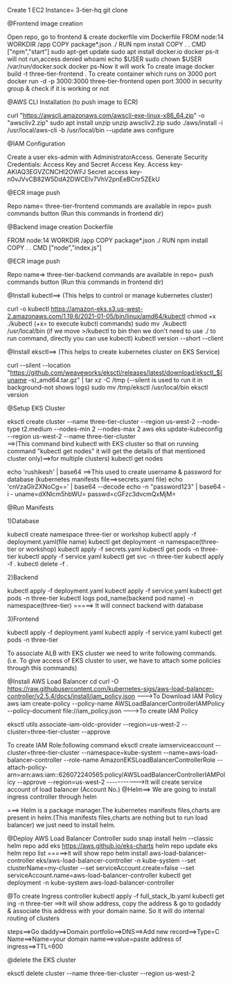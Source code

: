 Create 1 EC2 Instance= 3-tier-hq
git clone

@Frontend image creation

Open repo, go to frontend & create dockerfile
vim Dockerfile
FROM node:14
WORKDIR /app
COPY package*.json ./
RUN npm install
COPY . .
CMD ["npm","start"]
sudo apt-get update
sudo apt install docker.io
docker ps-it will not run,access denied
whoami
echo $USER
sudo chown $USER /var/run/docker.sock
docker ps-Now it will work
To create image
docker build -t three-tier-frontend .
To create container which runs on 3000 port
docker run -d -p 3000:3000 three-tier-frontend
open port 3000 in security group & check if it is working or not

@AWS CLI Installation (to push image to ECR) 

curl "https://awscli.amazonaws.com/awscli-exe-linux-x86_64.zip" -o "awscliv2.zip"
sudo apt install unzip
unzip awscliv2.zip
sudo ./aws/install -i /usr/local/aws-cli -b /usr/local/bin --update
aws configure

@IAM Configuration

Create a user eks-admin with AdministratorAccess.
Generate Security Credentials: Access Key and Secret Access Key.
Access key-AKIAQ3EGVZCNCHI2OWFJ
Secret access key-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

@ECR image push

Repo name= three-tier-frontend
commands are available in repo= push commands button (Run this commands in frontend dir)

@Backend image creation
Dockerfile

FROM node:14
WORKDIR /app
COPY package*.json ./
RUN npm install
COPY . .
CMD ["node","index.js"]

@ECR image push

Repo name=> three-tier-backend
commands are available in repo= push commands button (Run this commands in frontend dir)

@Install kubectl==>   (This helps to control or manage kubernetes cluster)

curl -o kubectl https://amazon-eks.s3.us-west-2.amazonaws.com/1.19.6/2021-01-05/bin/linux/amd64/kubectl
chmod +x ./kubectl  (+x= to execute kubctl commands)
sudo mv ./kubectl /usr/local/bin   (if we move >/kubectl to bin then we don't need to use ./ to run command, directly you can use kubectl)
kubectl version --short --client

@Install eksctl==>   (This helps to create kubernetes cluster on EKS Service)  

curl --silent --location "https://github.com/weaveworks/eksctl/releases/latest/download/eksctl_$(uname -s)_amd64.tar.gz" | tar xz -C /tmp  (--silent is used to run it in background-not shows logs)
sudo mv /tmp/eksctl /usr/local/bin
eksctl version

@Setup EKS Cluster

eksctl create cluster --name three-tier-cluster --region us-west-2 --node-type t2.medium --nodes-min 2 --nodes-max 2
aws eks update-kubeconfig --region us-west-2 --name three-tier-cluster  
==>(This command bind kubectl with EKS cluster so that on running command "kubectl get nodes" it will get the details of that mentioned cluster only)==>for multiple clusters)
kubectl get nodes

echo 'rushikesh' | base64    ==>This used to create username & password for database (kubernetes manifests file==>secrets.yaml file)
echo 'cnVzaGlrZXNoCg==' | base64 --decode
echo -n "password123" | base64 -i -     uname=dXNlcm5hbWU=   passwd=cGFzc3dvcmQxMjM=

@Run Manifests

1)Database

kubectl create namespace three-tier or workshop
kubectl apply -f deployment.yaml(file name)
kubectl get deployment -n namespace(three-tier or workshop)
kubectl apply -f secrets.yaml
kubectl get pods -n three-tier
kubectl apply -f service.yaml
kubectl get svc -n three-tier
kubectl apply -f .
kubectl delete -f .

2)Backend

kubectl apply -f deployment.yaml
kubectl apply -f service.yaml
kubectl get pods -n three-tier
kubectl logs pod_name(backend pod name) -n namespace(three-tier) =====> It will connect backend with database

3)Frontend

kubectl apply -f deployment.yaml
kubectl apply -f service.yaml
kubectl get pods -n three-tier


To associate ALB with EKS cluster we need to write following commands. (i.e. To give access of EKS cluster to user, we have to attach some policies through this commands) 

@Install AWS Load Balancer
cd
curl -O https://raw.githubusercontent.com/kubernetes-sigs/aws-load-balancer-controller/v2.5.4/docs/install/iam_policy.json --->To Download IAM Policy
aws iam create-policy --policy-name AWSLoadBalancerControllerIAMPolicy --policy-document file://iam_policy.json --->To create IAM Policy

eksctl utils associate-iam-oidc-provider --region=us-west-2 --cluster=three-tier-cluster --approve

To create IAM Role:following command
eksctl create iamserviceaccount --cluster=three-tier-cluster --namespace=kube-system --name=aws-load-balancer-controller --role-name AmazonEKSLoadBalancerControllerRole --attach-policy-arn=arn:aws:iam::626072240565:policy/AWSLoadBalancerControllerIAMPolicy --approve --region=us-west-2  ----------->It will create service account of load balancer
                                                                     (Account No.)
@Helm==> We are going to install ingress controller through helm

===> Helm is a package manager.The kubernetes manifests files,charts are present in helm.(This manifests files,charts are nothing but to run load balancer) we just need to install helm.

@Deploy AWS Load Balancer Controller
sudo snap install helm --classic
helm repo add eks https://aws.github.io/eks-charts
helm repo update eks
helm repo list =====>it will show repo
helm install aws-load-balancer-controller eks/aws-load-balancer-controller -n kube-system --set clusterName=my-cluster --set serviceAccount.create=false --set serviceAccount.name=aws-load-balancer-controller
kubectl get deployment -n kube-system aws-load-balancer-controller

@To create Ingress controller
kubectl apply -f full_stack_lb.yaml
kubectl get ing -n three-tier
==>It will show address, copy the address & go to godaddy & associate this address with your domain name. So it will do internal routing of clusters

steps==>Go daddy==>Domain portfolio==>DNS==>Add new record==>Type=C Name==>Name=your domain name==>value=paste address of ingress==>TTL=600

@delete the EKS cluster

eksctl delete cluster --name three-tier-cluster --region us-west-2
